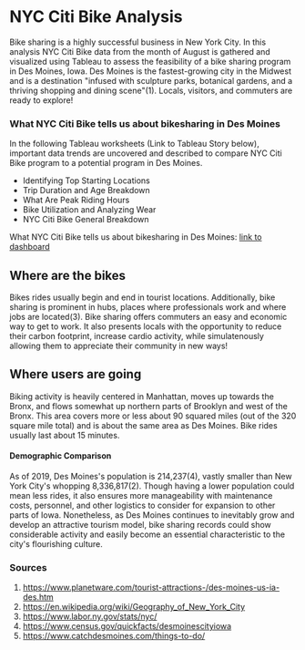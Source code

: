 # NYC Citi Bike Analysis 
Bike sharing is a highly successful business in New York City. In this analysis NYC Citi Bike data from the month of August is gathered and visualized using Tableau to assess the feasibility of a bike sharing program in Des Moines, Iowa. Des Moines is the fastest-growing city in the Midwest and is a destination "infused with sculpture parks, botanical gardens, and a thriving shopping and dining scene"(1). Locals, visitors, and commuters are ready to explore!

### What NYC Citi Bike tells us about bikesharing in Des Moines
In the following Tableau worksheets (Link to Tableau Story below), important data trends are uncovered and described to compare NYC Citi Bike program to a potential program in Des Moines. 
- Identifying Top Starting Locations
- Trip Duration and Age Breakdown
- What Are Peak Riding Hours
- Bike Utilization and Analyzing Wear
- NYC Citi Bike General Breakdown

What NYC Citi Bike tells us about bikesharing in Des Moines: [link to dashboard](https://public.tableau.com/profile/elena2311#!/vizhome/Bikeshare_analysis/NYCCitiBike?publish=yes)

## Where are the bikes
Bikes rides usually begin and end in tourist locations. Additionally, bike sharing is prominent in hubs, places where professionals work and where jobs are located(3). Bike sharing offers commuters an easy and economic way to get to work. It also presents locals with the opportunity to reduce their carbon footprint, increase cardio activity, while simulatenously allowing them to appreciate their community in new ways!

## Where users are going
Biking activity is heavily centered in Manhattan, moves up towards the Bronx, and flows somewhat up northern parts of Brooklyn and west of the Bronx. This area covers more or less about 90 squared miles (out of the 320 square mile total) and is about the same area as Des Moines. Bike rides usually last about 15 minutes. 

#### Demographic Comparison
As of 2019, Des Moines's population is 214,237(4), vastly smaller than New York City's whopping 8,336,817(2). Though having a lower population could mean less rides, it also ensures more manageability with maintenance costs, personnel, and other logistics to consider for expansion to other parts of Iowa. Nonetheless, as Des Moines continues to inevitably grow and develop an attractive tourism model, bike sharing records could show considerable activity and easily become an essential characteristic to the city's flourishing culture.

### Sources
1. https://www.planetware.com/tourist-attractions-/des-moines-us-ia-des.htm
2. https://en.wikipedia.org/wiki/Geography_of_New_York_City
3. https://www.labor.ny.gov/stats/nyc/
4. https://www.census.gov/quickfacts/desmoinescityiowa
5. https://www.catchdesmoines.com/things-to-do/